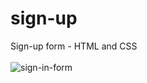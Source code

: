 # sign-up
Sign-up form - HTML and CSS <br><br>
<img src="https://i.ibb.co/J7JfYsV/sign-in-form.png" alt="sign-in-form" border="0">
